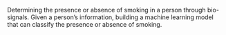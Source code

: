  Determining the presence or absence of smoking in a person through bio-signals.
 Given a person’s information, building a machine learning model that can classify the presence or absence of smoking.
